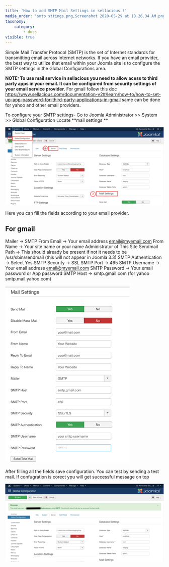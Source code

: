 ```yaml
---
title: 'How to add SMTP Mail Settings in sellacious ?'
media_order: 'smtp sttings.png,Screenshot 2020-05-29 at 10.26.34 AM.png,Screenshot 2020-05-29 at 10.50.43 AM.png'
taxonomy:
    category:
        - docs
visible: true
---
```


Simple Mail Transfer Protocol (SMTP) is the set of Internet standards for transmitting email across Internet networks. If you have an email provider, the best way to utilize that email within your Joomla site is to configure the SMTP settings in the Global Configurations area.

**NOTE: To use mail service in sellacious you need to allow acess to third party apps in your email. It can be configured from security settings of your email service provider.** For gmail follow this doc https://www.sellacious.com/documentation-v2#/learn/how-to/how-to-set-up-app-password-for-third-party-applications-in-gmail
same can be done for yahoo and other email providers.

To configure your SMTP settings-
Go to Joomla Administrator >> System >> Global Configuration
Locate **mail settings **

![](Screenshot%202020-05-29%20at%2010.26.34%20AM.png)

Here you can fill the fields according to your email provider.

## **For gmail**

Mailer → SMTP
From Email → Your email address email@myemail.com
From Name → Your site name or your name Administrator of This Site
Sendmail Path → This should already be present if not it needs to be /usr/sbin/sendmail (this will not appear in Joomla 3.3)
SMTP Authentication → Select Yes
SMTP Security → SSL
SMTP Port → 465
SMTP Username → Your email address email@myemail.com
SMTP Password → Your email password or App password
SMTP Host → smtp.gmail.com (for yahoo smtp.mail.yahoo.com)

![](smtp%20sttings.png)

After filling all the fields save configuration. You can test by sending a test mail. If confugration is corect ypu will get successful message on top

![](Screenshot%202020-05-29%20at%2010.50.43%20AM.png)


